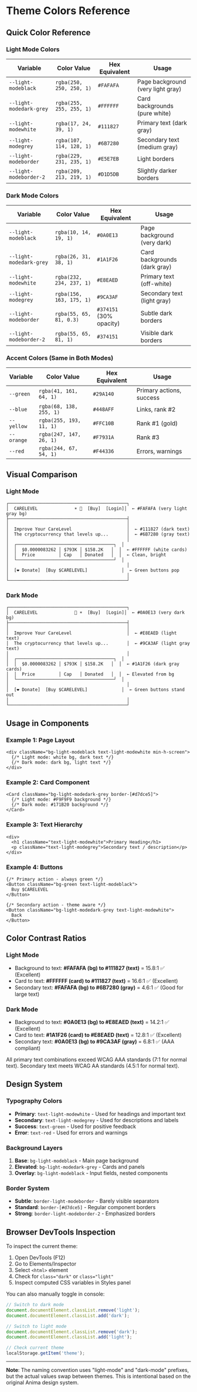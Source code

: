 # Theme Colors Reference

## Quick Color Reference

### Light Mode Colors

| Variable | Color Value | Hex Equivalent | Usage |
|----------|-------------|----------------|-------|
| `--light-modeblack` | `rgba(250, 250, 250, 1)` | `#FAFAFA` | Page background (very light gray) |
| `--light-modedark-grey` | `rgba(255, 255, 255, 1)` | `#FFFFFF` | Card backgrounds (pure white) |
| `--light-modewhite` | `rgba(17, 24, 39, 1)` | `#111827` | Primary text (dark gray) |
| `--light-modegrey` | `rgba(107, 114, 128, 1)` | `#6B7280` | Secondary text (medium gray) |
| `--light-modeborder` | `rgba(229, 231, 235, 1)` | `#E5E7EB` | Light borders |
| `--light-modeborder-2` | `rgba(209, 213, 219, 1)` | `#D1D5DB` | Slightly darker borders |

### Dark Mode Colors

| Variable | Color Value | Hex Equivalent | Usage |
|----------|-------------|----------------|-------|
| `--light-modeblack` | `rgba(10, 14, 19, 1)` | `#0A0E13` | Page background (very dark) |
| `--light-modedark-grey` | `rgba(26, 31, 38, 1)` | `#1A1F26` | Card backgrounds (dark gray) |
| `--light-modewhite` | `rgba(232, 234, 237, 1)` | `#E8EAED` | Primary text (off-white) |
| `--light-modegrey` | `rgba(156, 163, 175, 1)` | `#9CA3AF` | Secondary text (light gray) |
| `--light-modeborder` | `rgba(55, 65, 81, 0.3)` | `#374151` (30% opacity) | Subtle dark borders |
| `--light-modeborder-2` | `rgba(55, 65, 81, 1)` | `#374151` | Visible dark borders |

### Accent Colors (Same in Both Modes)

| Variable | Color Value | Hex Equivalent | Usage |
|----------|-------------|----------------|-------|
| `--green` | `rgba(41, 161, 64, 1)` | `#29A140` | Primary actions, success |
| `--blue` | `rgba(68, 138, 255, 1)` | `#448AFF` | Links, rank #2 |
| `--yellow` | `rgba(255, 193, 11, 1)` | `#FFC10B` | Rank #1 (gold) |
| `--orange` | `rgba(247, 147, 26, 1)` | `#F7931A` | Rank #3 |
| `--red` | `rgba(244, 67, 54, 1)` | `#F44336` | Errors, warnings |

## Visual Comparison

### Light Mode
```
┌─────────────────────────────────────────────┐
│  CARELEVEL              ☀️ 🌙  [Buy]  [Login]│  ← #FAFAFA (very light gray bg)
├─────────────────────────────────────────────┤
│                                             │
│  Improve Your CareLevel                     │  ← #111827 (dark text)
│  The cryptocurrency that levels up...       │  ← #6B7280 (gray text)
│                                             │
│  ┌─────────────────────────────────────┐  │
│  │  $0.0000083262 │ $793K │ $158.2K   │  │  ← #FFFFFF (white cards)
│  │  Price         │ Cap   │ Donated   │  │  ← Clean, bright
│  └─────────────────────────────────────┘  │
│                                             │
│  [❤️ Donate]  [Buy $CARELEVEL]             │  ← Green buttons pop
│                                             │
└─────────────────────────────────────────────┘
```

### Dark Mode
```
┌─────────────────────────────────────────────┐
│  CARELEVEL              🌙 ☀️  [Buy]  [Login]│  ← #0A0E13 (very dark bg)
├─────────────────────────────────────────────┤
│                                             │
│  Improve Your CareLevel                     │  ← #E8EAED (light text)
│  The cryptocurrency that levels up...       │  ← #9CA3AF (light gray text)
│                                             │
│  ┌─────────────────────────────────────┐  │
│  │  $0.0000083262 │ $793K │ $158.2K   │  │  ← #1A1F26 (dark gray cards)
│  │  Price         │ Cap   │ Donated   │  │  ← Elevated from bg
│  └─────────────────────────────────────┘  │
│                                             │
│  [❤️ Donate]  [Buy $CARELEVEL]             │  ← Green buttons stand out
│                                             │
└─────────────────────────────────────────────┘
```

## Usage in Components

### Example 1: Page Layout
```tsx
<div className="bg-light-modeblack text-light-modewhite min-h-screen">
  {/* Light mode: white bg, dark text */}
  {/* Dark mode: dark bg, light text */}
</div>
```

### Example 2: Card Component
```tsx
<Card className="bg-light-modedark-grey border-[#d7dce5]">
  {/* Light mode: #F9F9F9 background */}
  {/* Dark mode: #171B20 background */}
</Card>
```

### Example 3: Text Hierarchy
```tsx
<div>
  <h1 className="text-light-modewhite">Primary Heading</h1>
  <p className="text-light-modegrey">Secondary text / description</p>
</div>
```

### Example 4: Buttons
```tsx
{/* Primary action - always green */}
<Button className="bg-green text-light-modeblack">
  Buy $CARELEVEL
</Button>

{/* Secondary action - theme aware */}
<Button className="bg-light-modedark-grey text-light-modewhite">
  Back
</Button>
```

## Color Contrast Ratios

### Light Mode
- Background to text: **#FAFAFA (bg) to #111827 (text)** = 15.8:1 ✅ (Excellent)
- Card to text: **#FFFFFF (card) to #111827 (text)** = 16.6:1 ✅ (Excellent)
- Secondary text: **#FAFAFA (bg) to #6B7280 (gray)** = 4.6:1 ✅ (Good for large text)

### Dark Mode
- Background to text: **#0A0E13 (bg) to #E8EAED (text)** = 14.2:1 ✅ (Excellent)
- Card to text: **#1A1F26 (card) to #E8EAED (text)** = 12.8:1 ✅ (Excellent)
- Secondary text: **#0A0E13 (bg) to #9CA3AF (gray)** = 6.8:1 ✅ (AAA compliant)

All primary text combinations exceed WCAG AAA standards (7:1 for normal text).
Secondary text meets WCAG AA standards (4.5:1 for normal text).

## Design System

### Typography Colors
- **Primary**: `text-light-modewhite` - Used for headings and important text
- **Secondary**: `text-light-modegrey` - Used for descriptions and labels
- **Success**: `text-green` - Used for positive feedback
- **Error**: `text-red` - Used for errors and warnings

### Background Layers
1. **Base**: `bg-light-modeblack` - Main page background
2. **Elevated**: `bg-light-modedark-grey` - Cards and panels
3. **Overlay**: `bg-light-modeblack` - Input fields, nested components

### Border System
- **Subtle**: `border-light-modeborder` - Barely visible separators
- **Standard**: `border-[#d7dce5]` - Regular component borders
- **Strong**: `border-light-modeborder-2` - Emphasized borders

## Browser DevTools Inspection

To inspect the current theme:

1. Open DevTools (F12)
2. Go to Elements/Inspector
3. Select `<html>` element
4. Check for `class="dark"` or `class="light"`
5. Inspect computed CSS variables in Styles panel

You can also manually toggle in console:
```javascript
// Switch to dark mode
document.documentElement.classList.remove('light');
document.documentElement.classList.add('dark');

// Switch to light mode
document.documentElement.classList.remove('dark');
document.documentElement.classList.add('light');

// Check current theme
localStorage.getItem('theme');
```

---

**Note**: The naming convention uses "light-mode" and "dark-mode" prefixes, but the actual values swap between themes. This is intentional based on the original Anima design system.

